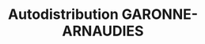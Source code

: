 ---
title: "Autodistribution GARONNE-ARNAUDIES"
url: /toulouse/autodistribution-garonne-arnaudies/
shop: pièces de voitures
---